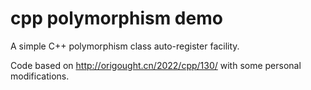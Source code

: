 # cpp polymorphism demo

A simple C++ polymorphism class auto-register facility.

Code based on <http://origought.cn/2022/cpp/130/> with some personal modifications.
